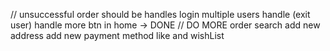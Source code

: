 //
unsuccessful order should be handles
login multiple users handle (exit user)
handle more btn in home -> DONE
// DO MORE
order search
add new address
add new payment method
like and wishList
